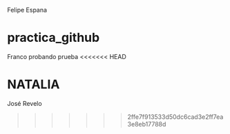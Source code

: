 Felipe Espana
# practica_github
Franco probando
prueba
<<<<<<< HEAD

NATALIA
=======
José Revelo
>>>>>>> 2ffe7f913533d50dc6cad3e2ff7ea3e8eb17788d
